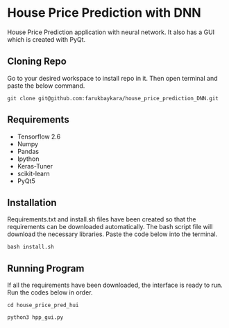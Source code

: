 # House Price Prediction with DNN
House Price Prediction application with neural network. It also has a GUI which is created with PyQt.

## Cloning Repo

Go to your desired workspace to install repo in it. Then open terminal and paste the below command.

```
git clone git@github.com:farukbaykara/house_price_prediction_DNN.git
```

## Requirements

* Tensorflow 2.6
* Numpy
* Pandas
* Ipython
* Keras-Tuner
* scikit-learn
* PyQt5

## Installation

Requirements.txt and install.sh files have been created so that the requirements can be downloaded automatically. The bash script file will download the necessary libraries. Paste the code below into the terminal.

```
bash install.sh
```
## Running Program

If all the requirements have been downloaded, the interface is ready to run. Run the codes below in order.

```
cd house_price_pred_hui
```
```
python3 hpp_gui.py
```
